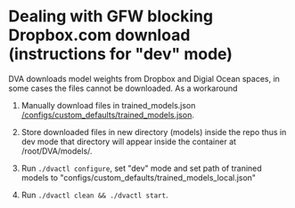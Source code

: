 # Dealing with GFW blocking Dropbox.com download (instructions for "dev" mode)

DVA downloads model weights from Dropbox and Digial Ocean spaces, in some cases the files cannot be downloaded. As a workaround

1. Manually download files in trained_models.json [/configs/custom_defaults/trained_models.json](/configs/custom_defaults/trained_models.json).

2. Store downloaded files in new directory (models) inside the repo thus in dev mode that directory will appear inside the container at /root/DVA/models/.

3. Run `./dvactl configure`, set "dev" mode and set path of tranined models to "configs/custom_defaults/trained_models_local.json"

4. Run `./dvactl clean && ./dvactl start`.
